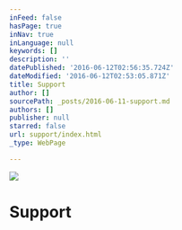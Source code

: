 ```yaml
---
inFeed: false
hasPage: true
inNav: true
inLanguage: null
keywords: []
description: ''
datePublished: '2016-06-12T02:56:35.724Z'
dateModified: '2016-06-12T02:53:05.871Z'
title: Support
author: []
sourcePath: _posts/2016-06-11-support.md
authors: []
publisher: null
starred: false
url: support/index.html
_type: WebPage

---
```

![](https://the-grid-user-content.s3-us-west-2.amazonaws.com/e4970d76-cb03-4bf2-a42f-b5ef4df1b8e8.jpg)

# Support